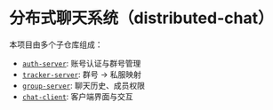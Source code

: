 # 分布式聊天系统（distributed-chat）

本项目由多个子仓库组成：

- [`auth-server`](https://github.com/your-org/auth-server): 账号认证与群号管理
- [`tracker-server`](https://github.com/your-org/tracker-server): 群号 → 私服映射
- [`group-server`](https://github.com/your-org/group-server): 聊天历史、成员权限
- [`chat-client`](https://github.com/your-org/chat-client): 客户端界面与交互
